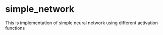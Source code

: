 # simple_network
This is implementation of simple neural network using different activation functions
